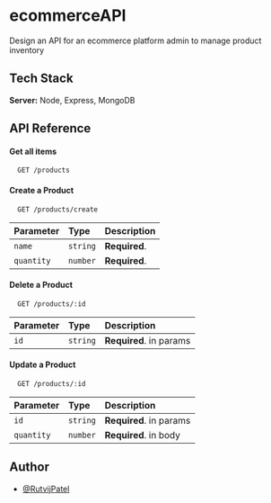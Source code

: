 
# ecommerceAPI

Design an API for an ecommerce platform admin to manage product inventory
## Tech Stack



**Server:** Node, Express, MongoDB


## API Reference

#### Get all items

```http
  GET /products
```

#### Create a Product

```http
  GET /products/create
```

| Parameter | Type     | Description                       |
| :-------- | :------- | :-------------------------------- |
| `name`      | `string` | **Required**. |
| `quantity`      | `number` | **Required**.  |


#### Delete a Product

```http
  GET /products/:id
```

| Parameter | Type     | Description                       |
| :-------- | :------- | :-------------------------------- |
| `id`      | `string` | **Required**. in params|

#### Update a Product

```http
  GET /products/:id
```

| Parameter | Type     | Description                       |
| :-------- | :------- | :-------------------------------- |
| `id`      | `string` | **Required**. in params|
| `quantity`      | `number` | **Required**. in body|

## Author

- [@RutvijPatel](https://github.com/rutvij-fsd)

